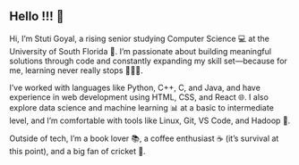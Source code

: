 ## Hello !!! 👋

Hi, I’m Stuti Goyal, a rising senior studying Computer Science 💻 at the University of South Florida 🌴. I’m passionate about building meaningful solutions through code and constantly expanding my skill set—because for me, learning never really stops 👩🏻‍💻.

I’ve worked with languages like Python, C++, C, and Java, and have experience in web development using HTML, CSS, and React 🌐. I also explore data science and machine learning 📊 at a basic to intermediate level, and I’m comfortable with tools like Linux, Git, VS Code, and Hadoop 🔧.

Outside of tech, I’m a book lover 📚, a coffee enthusiast ☕ (it’s survival at this point), and a big fan of cricket 🏏.
